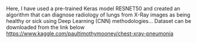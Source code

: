 Here, I have used a pre-trained Keras model RESNET50 and created an algorithm that can diagnose radiology of lungs from X-Ray images as being healthy or sick using Deep Learning (CNN) methodologies…
Dataset can be downloaded from the link below
https://www.kaggle.com/paultimothymooney/chest-xray-pneumonia
